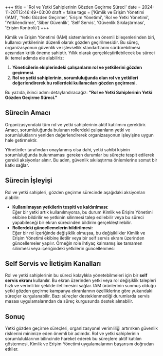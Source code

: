 +++
title = 'Rol ve Yetki Sahiplerinin Gözden Geçirme Süreci'
date = 2024-11-20T13:46:49+03:00
draft = false
tags = ['Kimlik ve Erişim Yönetimi (IAM)', 'Yetki Gözden Geçirme', 'Erişim Yönetimi', 'Rol ve Yetki Yönetimi', 'Yetkilendirme', 'Siber Güvenlik', 'Self Servis', 'Güvenlik Sıkılaştırması', 'Erişim Kontrolü']
+++


Kimlik ve Erişim Yönetimi (IAM) sistemlerinin en önemli bileşenlerinden biri, kullanıcı yetkilerinin düzenli olarak gözden geçirilmesidir. Bu süreç, organizasyonun güvenlik ve işlevsellik standartlarını sürdürebilmesi açısından kritik öneme sahiptir. Yıllık olarak gerçekleştirilebilecek bu süreci iki temel adımda ele alabiliriz:  

1. **Yöneticilerin ekiplerindeki çalışanların rol ve yetkilerini gözden geçirmesi.**  
2. **Rol ve yetki sahiplerinin, sorumluluğunda olan rol ve yetkileri değerlendirerek bu rollerdeki kullanıcıları gözden geçirmesi.**  

Bu yazıda, ikinci adımı detaylandıracağız: **"Rol ve Yetki Sahiplerinin Yetki Gözden Geçirme Süreci."**  

## Sürecin Amacı  
Organizasyondaki tüm rol ve yetki sahiplerinin aktif katılımını gerektirir. Amacı, sorumluluğunda bulunan rollerdeki çalışanların yetki ve sorumluluklarını yeniden değerlendirerek organizasyonun işleyişine uygun hale getirmektir.  

Yöneticiler tarafından onaylanmış olsa dahi, yetki sahibi kişinin sorumluluğunda bulunmaması gereken durumlar bu süreçte tespit edilerek gerekli aksiyonlar alınır. Bu adım, güvenlik sıkılaştırma önlemlerine somut bir katkı sağlar.  

## Sürecin İşleyişi  
Rol ve yetki sahipleri, gözden geçirme sürecinde aşağıdaki aksiyonları alabilir:  
- **Kullanılmayan yetkilerin tespiti ve kaldırılması:**  
  Eğer bir yetki artık kullanılmıyorsa, bu durum Kimlik ve Erişim Yönetimi ekibine bildirilir ve yetkinin silinmesi talep edilebilir veya bu süreci yapabileceği bir ekran sürecinden bildirim gerçekleştirebilir.  
- **Rollerdeki güncellemelerin bildirilmesi:**  
  Eğer bir rol içeriğinde değişiklik olmuşsa, bu değişiklikler Kimlik ve Erişim Yönetimi ekibine iletilir veya bir self servis ekranı üzerinden güncellemeler yapılır. Örneğin role ihtiyaç kalmamış ise tamamen silinmesi veya içeriğindeki yetkilerin güncellenmesi


## Self Servis ve İletişim Kanalları  
Rol ve yetki sahiplerinin bu süreci kolaylıkla yönetebilmeleri için bir **self servis ekranı** kullanılır. Bu ekran üzerinden yetki veya rol değişiklik talepleri hızlı ve verimli bir şekilde iletilmesini sağlar. IAM ürünlerinin sunmuş olduğu yetki gözden geçirme kampanya ekranlarının özelliklerine göre yukarıdaki süreçler kurgulanabilir. Bazı süreçler desteklenmediği durumlarda servis masası uygulamalarından da süreç kurgusunda destek alınabilir.

## Sonuç  
Yetki gözden geçirme süreçleri, organizasyonel verimliliği artırırken güvenlik risklerini minimize eden önemli bir adımdır. Rol ve yetki sahiplerinin sorumluluklarının bilincinde hareket ederek bu süreçlere aktif katılım göstermesi, Kimlik ve Erişim Yönetimi uygulamalarının başarısını doğrudan etkiler.  